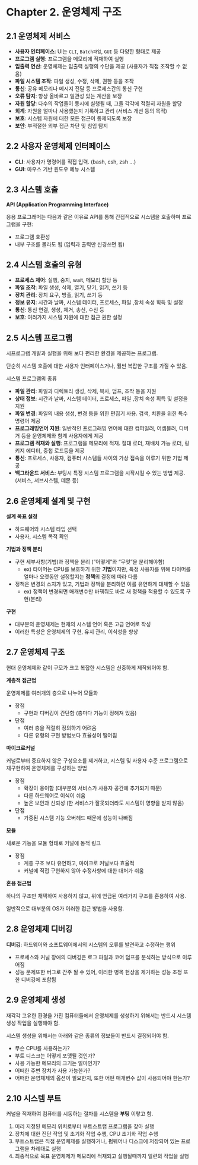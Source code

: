 # Chapter 2. 운영체제 구조

## 2.1 운영체제 서비스

- **사용자 인터페이스**: UI는 `CLI`, `Batch파일`, `GUI` 등 다양한 형태로 제공
- **프로그램 실행**: 프로그램을 메모리에 적재하여 실행
- **입출력 연산**: 운영체제는 입출력 실행의 수단을 제공 (사용자가 직접 조작할 수 없음)
- **파일 시스템 조작**: 파일 생성, 수정, 삭제, 권한 등을 조작
- **통신**: 공유 메모리나 메시지 전달 등 프로세스간의 통신 구현
- **오류 탐지**: 항상 올바르고 일관성 있는 계산을 보장
- **자원 할당**: 다수의 작업들이 동시에 실행될 때, 그들 각각에 적절히 자원을 할당
- **회계**: 자원을 얼마나 사용했는지 기록하고 관리 (서비스 개선 등의 목적)
- **보호**: 시스템 자원에 대한 모든 접근이 통제되도록 보장
- **보안**: 부적절한 외부 접근 차단 및 침입 탐지

## 2.2 사용자 운영체제 인터페이스

- **CLI**: 사용자가 명령어를 직접 입력. (bash, csh, zsh …)
- **GUI**: 마우스 기반 윈도우 메뉴 시스템

## 2.3 시스템 호출

**API (Application Programming Interface)**

응용 프로그래머는 다음과 같은 이유로 API를 통해 간접적으로 시스템을 호출하며 프로그램을 구현:

- 프로그램 호환성
- 내부 구조를 몰라도 됨 (입력과 출력만 신경쓰면 됨)

## 2.4 시스템 호출의 유형

- **프로세스 제어**: 실행, 중지, wait, 메모리 할당 등
- **파일 조작**: 파일 생성, 삭제, 열기, 닫기, 읽기, 쓰기 등
- **장치 관리**: 장치 요구, 방출, 읽기, 쓰기 등
- **정보 유지**: 시간과 날짜, 시스템 데이터, 프로세스, 파일 ,장치 속성 획득 및 설정
- **통신**: 통신 연결, 생성, 제거, 송신, 수신 등
- **보호**: 여러가지 시스템 자원에 대한 접근 권한 설정

## 2.5 시스템 프로그램

시프로그램 개발과 실행을 위해 보다 편리한 환경을 제공하는 프로그램.

단순히 시스템 호출에 대한 사용자 인터페이스거나, 훨씬 복잡한 구조를 가질 수 있음.

시스템 프로그램의 종류

- **파일 관리**: 파일과 디렉토리 생성, 삭제, 복사, 덤프, 조작 등을 지원
- **상태 정보**: 시간과 날짜, 시스템 데이터, 프로세스, 파일 ,장치 속성 획득 및 설정을 지원
- **파일 변경**: 파일의 내용 생성, 변경 등을 위한 편집기 사용. 검색, 치환을 위한 특수 명령어 제공
- **프로그래밍언어 지원**: 일반적인 프로그래밍 언어에 대한 컴퍼일러, 어셈블러, 디버거 등을 운영체제와 함계 사용자에게 제공
- **프로그램 적재와 실행**: 프로그램을 메모리에 적재. 절대 로더, 재배치 가능 로더, 링키지 에디터, 중첩 로드등을 제공
- **통신**: 프로세스, 사용자, 컴퓨터 시스템들 사이의 가상 접속을 이루기 위한 기법 제공
- **백그라운드 서비스**: 부팅시 특정 시스템 프로그램을 시작시킬 수 있는 방법 제공. (서비스, 서브시스템, 데몬 등)

## 2.6 운영체제 설계 및 구현

**설계 목표 설정**

- 하드웨어와 시스템 타입 선택
- 사용자, 시스템 목적 확인

**기법과 정책 분리**

- 구현 세부사항(기법)과 정책을 분리 (”어떻게”와 “무엇”을 분리해야함)
    - ex) 타이머는 CPU를 보호하기 위한 **기법**이지만, 특정 사용자를 위해 타이머를 얼마나 오랫동안 설정할지는 **정책**의 결정에 따라 다름
- 정책은 변경의 소지가 있고, 기법과 정책을 분리하면 이를 유연하게 대체할 수 있음
    - ex) 정책이 변경되면 매개변수만 바꿔줘도 바로 새 정책을 적용할 수 있도록 구현(분리)

**구현**

- 대부분의 운영체제는 현재의 시스템 언어 혹은 고급 언어로 작성
- 이러한 특성은 운영체제의 구현, 유지 관리, 이식성을 향상

## 2.7 운영체제 구조

현대 운영체제와 같이 구모가 크고 복잡한 시스템은 신중하게 제작되어야 함.

**계층적 접근법**

운영체제를 여러개의 층으로 나누어 모듈화

- 장점
    - 구현과 디버깅이 간단함 (층마다 기능이 정해져 있음)
- 단점
    - 여러 층을 적절히 정의하기 어려움
    - 다른 유형의 구현 방법보다 효율성이 떨어짐

**마이크로커널**

커널로부터 중요하지 않은 구성요소를 제거하고, 시스템 및 사용자 수준 프로그램으로 재구현하여 운영체제를 구성하는 방법

- 장점
    - 확장이 용이함 (대부분의 서비스가 사용자 공간에 추가되기 때문)
    - 다른 하드웨어로 이식이 쉬움
    - 높은 보안과 신뢰성 (한 서비스가 잘못되더라도 시스템이 영향을 받지 않음)
- 단점
    - 가중된 시스템 기능 오버헤드 때문에 성능이 나빠짐

**모듈**

새로운 기능을 모듈 형태로 커널에 동적 링크

- 장점
    - 계층 구조 보다 유연하고, 마이크로 커널보다 효율적
    - 커널에 직접 구현하지 않아 수정사항에 대한 대처가 쉬움

**혼용 접근법**

하나의 구조만 채택하여 사용하지 않고, 위에 언급된 여러가지 구조를 혼용하여 사용. 

일반적으로 대부분의 OS가 이러한 접근 방법을 사용함.

## 2.8 운영체제 디버깅

**디버깅**: 하드웨어와 소프트웨어에서의 시스템의 오류를 발견하고 수정하는 행위

- 프로세스와 커널 장애의 디버깅은 로그 파일과 코어 덤프를 분석하는 방식으로 이루어짐
- 성능 문제또한 버그로 간주 될 수 있어, 이러한 병목 현상을 제거하는 성능 조정 또한 디버깅에 포함됨

## 2.9 운영체제 생성

재각각 고유한 환경을 가진 컴퓨터들에서 운영체제를 생성하기 위해서는 반드시 시스템 생성 작업을 실행해야 함.

시스템 생성을 위해서는 아래와 같은 종류의 정보들이 반드시 결정되어야 함.

- 무슨 CPU를 사용하는가?
- 부트 디스크는 어떻게 포맷될 것인가?
- 사용 가능한 메모리의 크기는 얼마인가?
- 어떠한 주변 장치가 사용 가능한가?
- 어떠한 운영체제의 옵션이 필요한지, 또한 어떤 매개변수 값이 사용되어야 한는가?

## 2.10 시스템 부트

커널을 적재하여 컴퓨터를 시동하는 절차를 시스템을 **부팅** 이랗고 함.

1. 미리 지정된 메모리 위치로부터 부트스트랩 프로그램을 찾아 실행
2. 장치에 대한 진단 작업 및 초기화 작업 수행, CPU 초기화 작업 수행
3. 부트스트랩은 직접 운영체제를 실행하거나, 펌웨어나 디스크에 저장되어 있는 프로그램을 차례대로 실행
4. 최종적으로 목표 운영체제가 메모리에 적재되고 실행될때까지 일련의 작업을 실행